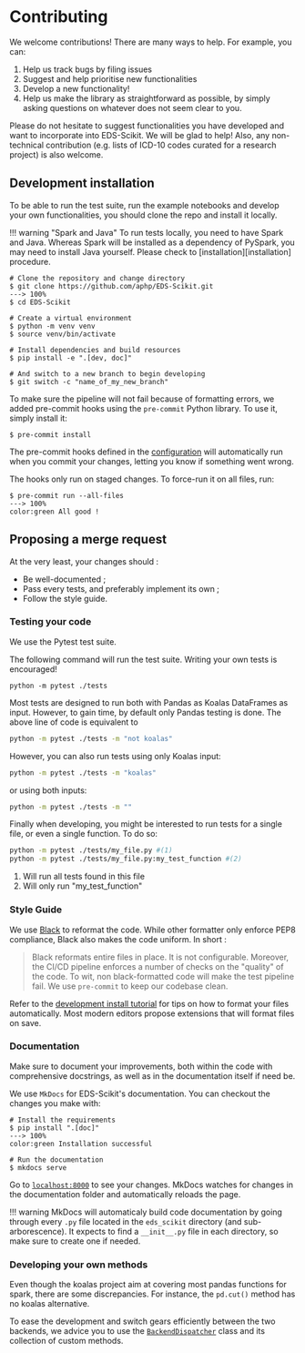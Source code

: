 # Contributing

We welcome contributions! There are many ways to help. For example, you can:

1. Help us track bugs by filing issues
2. Suggest and help prioritise new functionalities
3. Develop a new functionality!
4. Help us make the library as straightforward as possible, by simply asking questions on whatever does not seem clear to you.

Please do not hesitate to suggest functionalities you have developed and want to incorporate into EDS-Scikit. We will be glad to help!
Also, any non-technical contribution (e.g. lists of ICD-10 codes curated for a research project) is also welcome.

## Development installation

To be able to run the test suite, run the example notebooks and develop your own functionalities, you should clone the repo and install it locally.

!!! warning "Spark and Java"
    To run tests locally, you need to have Spark and Java. Whereas Spark will be installed as a dependency of PySpark, you may need to install Java yourself. Please check to [installation][installation] procedure.

<div class="termy">

```console
# Clone the repository and change directory
$ git clone https://github.com/aphp/EDS-Scikit.git
---> 100%
$ cd EDS-Scikit

# Create a virtual environment
$ python -m venv venv
$ source venv/bin/activate

# Install dependencies and build resources
$ pip install -e ".[dev, doc]"

# And switch to a new branch to begin developing
$ git switch -c "name_of_my_new_branch"
```

</div>

To make sure the pipeline will not fail because of formatting errors, we added pre-commit hooks using the `pre-commit` Python library. To use it, simply install it:

<div class="termy">

```console
$ pre-commit install
```

</div>

The pre-commit hooks defined in the [configuration](https://github.com/aphp/EDS-Scikit/blob/master/.pre-commit-config.yaml) will automatically run when you commit your changes, letting you know if something went wrong.

The hooks only run on staged changes. To force-run it on all files, run:

<div class="termy">

```console
$ pre-commit run --all-files
---> 100%
color:green All good !
```

</div>

## Proposing a merge request

At the very least, your changes should :

- Be well-documented ;
- Pass every tests, and preferably implement its own ;
- Follow the style guide.

### Testing your code

We use the Pytest test suite.

The following command will run the test suite. Writing your own tests is encouraged!

```shell
python -m pytest ./tests
```

Most tests are designed to run both with Pandas as Koalas DataFrames as input. However, to gain time, by default only Pandas testing is done. The above line of code is equivalent to

```bash
python -m pytest ./tests -m "not koalas"
```

However, you can also run tests using only Koalas input:

```bash
python -m pytest ./tests -m "koalas"
```

or using both inputs:

```bash
python -m pytest ./tests -m ""
```

Finally when developing, you might be interested to run tests for a single file, or even a single function. To do so:

```bash
python -m pytest ./tests/my_file.py #(1)
python -m pytest ./tests/my_file.py:my_test_function #(2)
```
1. Will run all tests found in this file
2. Will only run "my_test_function"

### Style Guide

We use [Black](https://github.com/psf/black) to reformat the code. While other formatter only enforce PEP8 compliance, Black also makes the code uniform. In short :

> Black reformats entire files in place. It is not configurable.
Moreover, the CI/CD pipeline enforces a number of checks on the "quality" of the code. To wit, non black-formatted code will make the test pipeline fail. We use `pre-commit` to keep our codebase clean.

Refer to the [development install tutorial](#development-installation) for tips on how to format your files automatically.
Most modern editors propose extensions that will format files on save.

### Documentation

Make sure to document your improvements, both within the code with comprehensive docstrings,
as well as in the documentation itself if need be.

We use `MkDocs` for EDS-Scikit's documentation. You can checkout the changes you make with:

<div class="termy">

```console
# Install the requirements
$ pip install ".[doc]"
---> 100%
color:green Installation successful

# Run the documentation
$ mkdocs serve
```

</div>

Go to [`localhost:8000`](http://localhost:8000) to see your changes. MkDocs watches for changes in the documentation folder
and automatically reloads the page.

!!! warning
    MkDocs will automaticaly build code documentation by going through every `.py` file located in the `eds_scikit` directory (and sub-arborescence). It expects to find a `__init__.py` file in each directory, so make sure to create one if needed.


### Developing your own methods

Even though the koalas project aim at covering most pandas functions for spark, there are some discrepancies. For instance, the `pd.cut()` method has no koalas alternative.

To ease the development and switch gears efficiently between the two backends, we advice you to use the [`BackendDispatcher`](../reference/utils/framework) class and its collection of custom methods.
